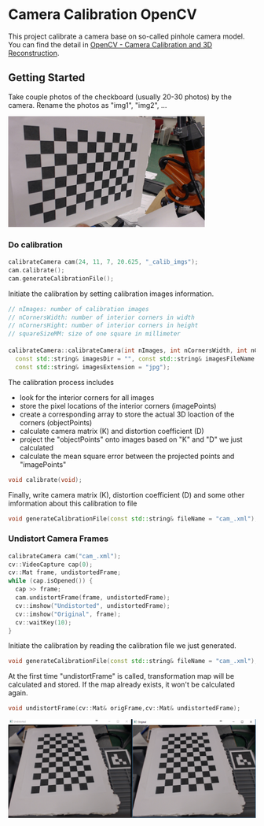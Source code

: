 # Camera Calibration OpenCV

This project calibrate a camera base on so-called pinhole camera model. 
You can find the detail in [OpenCV - Camera Calibration and 3D Reconstruction](https://docs.opencv.org/2.4/modules/calib3d/doc/camera_calibration_and_3d_reconstruction.html).

## Getting Started

Take couple photos of the checkboard (usually 20-30 photos) by the camera. Rename the photos as "img1", "img2", ...

<img src="https://github.com/yaoli90/camera-calibration-opencv/blob/master/_calib_imgs/img1.jpg" width="400">

### Do calibration

```cpp
calibrateCamera cam(24, 11, 7, 20.625, "_calib_imgs");
cam.calibrate();
cam.generateCalibrationFile();
```

Initiate the calibration by setting calibration images information. 

```cpp
// nImages: number of calibration images
// nCornersWidth: number of interior corners in width
// nCornersHight: number of interior corners in height
// squareSizeMM: size of one square in millimeter

calibrateCamera::calibrateCamera(int nImages, int nCornersWidth, int nCornersHight, float squareSizeMM, 
  const std::string& imagesDir = "", const std::string& imagesFileName = "img", 
  const std::string& imagesExtension = "jpg");
```
The calibration process includes
- look for the interior corners for all images
- store the pixel locations of the interior corners (imagePoints)
- create a corresponding array to store the actual 3D loaction of the corners (objectPoints)
- calculate camera matrix (K) and distortion coefficient (D)
- project the "objectPoints" onto images based on "K" and "D" we just calculated
- calculate the mean square error between the projected points and "imagePoints"

```cpp
void calibrate(void);
```

Finally, write camera matrix (K), distortion coefficient (D) and some other imformation about this calibration to file

```cpp
void generateCalibrationFile(const std::string& fileName = "cam_.xml");
```

### Undistort Camera Frames

```cpp
calibrateCamera cam("cam_.xml");
cv::VideoCapture cap(0);
cv::Mat frame, undistortedFrame;
while (cap.isOpened()) {
  cap >> frame;
  cam.undistortFrame(frame, undistortedFrame);
  cv::imshow("Undistorted", undistortedFrame);
  cv::imshow("Original", frame);
  cv::waitKey(10);
}
```

Initiate the calibration by reading the calibration file we just generated. 

```cpp
void generateCalibrationFile(const std::string& fileName = "cam_.xml");
```

At the first time "undistortFrame" is called, transformation map will be calculated and stored. If the map already exists, it won't be calculated again.

```cpp
void undistortFrame(cv::Mat& origFrame,cv::Mat& undistortedFrame);
```

<img src="https://github.com/yaoli90/camera-calibration-opencv/blob/master/camCali.png" width="800">
